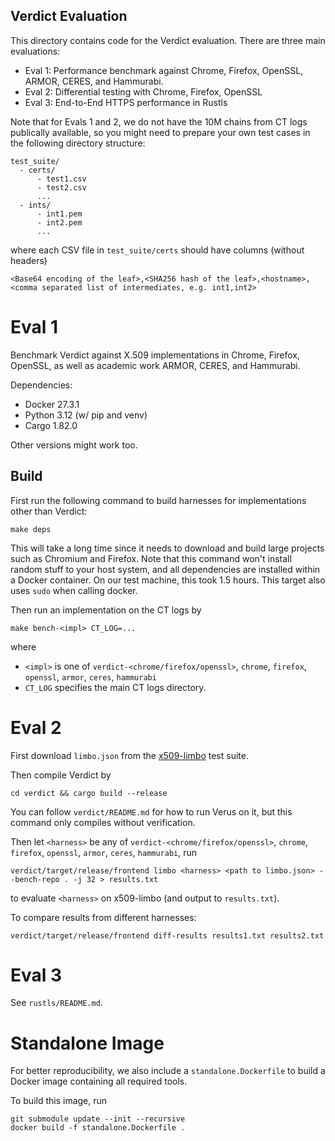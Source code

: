 Verdict Evaluation
---

This directory contains code for the Verdict evaluation.
There are three main evaluations:
- Eval 1: Performance benchmark against Chrome, Firefox, OpenSSL, ARMOR, CERES, and Hammurabi.
- Eval 2: Differential testing with Chrome, Firefox, OpenSSL
- Eval 3: End-to-End HTTPS performance in Rustls

Note that for Evals 1 and 2, we do not have the 10M chains from CT logs publically available,
so you might need to prepare your own test cases in the following directory structure:
```
test_suite/
  - certs/
      - test1.csv
      - test2.csv
      ...
  - ints/
      - int1.pem
      - int2.pem
      ...
```
where each CSV file in `test_suite/certs` should have columns (without headers)
```
<Base64 encoding of the leaf>,<SHA256 hash of the leaf>,<hostname>,<comma separated list of intermediates, e.g. int1,int2>
```

# Eval 1

Benchmark Verdict against X.509 implementations in Chrome, Firefox, OpenSSL,
as well as academic work ARMOR, CERES, and Hammurabi.

Dependencies:
- Docker 27.3.1
- Python 3.12 (w/ pip and venv)
- Cargo 1.82.0

Other versions might work too.

## Build

First run the following command to build harnesses for implementations other than Verdict:
```
make deps
```
This will take a long time since it needs to download and build large projects such as Chromium and Firefox.
Note that this command won't install random stuff to your host system, and all dependencies are installed within a Docker container.
On our test machine, this took 1.5 hours.
This target also uses `sudo` when calling docker.

Then run an implementation on the CT logs by
```
make bench-<impl> CT_LOG=...
```
where
- `<impl>` is one of `verdict-<chrome/firefox/openssl>`, `chrome`, `firefox`, `openssl`, `armor`, `ceres`, `hammurabi`
- `CT_LOG` specifies the main CT logs directory.

# Eval 2

First download `limbo.json` from the [x509-limbo](https://github.com/C2SP/x509-limbo) test suite.

Then compile Verdict by
```
cd verdict && cargo build --release
```
You can follow `verdict/README.md` for how to run Verus on it, but this command only compiles without verification.

Then let `<harness>` be any of `verdict-<chrome/firefox/openssl>`, `chrome`, `firefox`, `openssl`, `armor`, `ceres`, `hammurabi`, run
```
verdict/target/release/frontend limbo <harness> <path to limbo.json> --bench-repo . -j 32 > results.txt
```
to evaluate `<harness>` on x509-limbo (and output to `results.txt`).

To compare results from different harnesses:
```
verdict/target/release/frontend diff-results results1.txt results2.txt
```

# Eval 3

See `rustls/README.md`.

# Standalone Image

For better reproducibility, we also include a `standalone.Dockerfile`
to build a Docker image containing all required tools.

To build this image, run
```
git submodule update --init --recursive
docker build -f standalone.Dockerfile .
```
